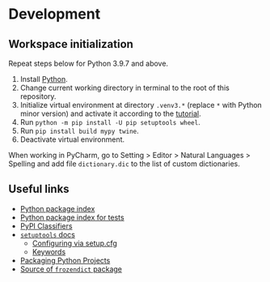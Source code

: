 # Development

## Workspace initialization

Repeat steps below for Python 3.9.7 and above.

1. Install [Python](https://www.python.org/downloads/).
2. Change current working directory in terminal to the root of this repository.
3. Initialize virtual environment at directory `.venv3.*` (replace `*` with Python minor version)
   and activate it according to the [tutorial](https://docs.python.org/3/library/venv.html).
4. Run `python -m pip install -U pip setuptools wheel`.
5. Run `pip install build mypy twine`.
6. Deactivate virtual environment.

When working in PyCharm, go to Setting > Editor > Natural Languages > Spelling and add file
`dictionary.dic` to the list of custom dictionaries.

## Useful links

- [Python package index](https://pypi.org/)
- [Python package index for tests](https://test.pypi.org/)
- [PyPI Classifiers](https://pypi.org/classifiers/)
- [`setuptools` docs](https://setuptools.pypa.io/en/latest/)
    - [Configuring via setup.cfg](https://setuptools.pypa.io/en/latest/userguide/declarative_config.html)
    - [Keywords](https://setuptools.pypa.io/en/latest/references/keywords.html)
- [Packaging Python Projects](https://packaging.python.org/tutorials/packaging-projects/)
- [Source of `frozendict` package](https://github.com/Marco-Sulla/python-frozendict)
